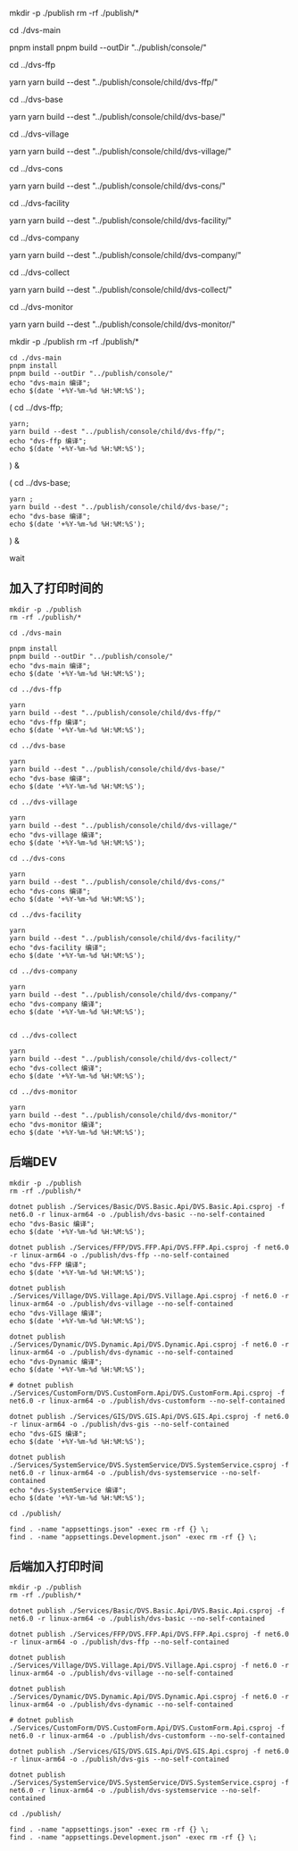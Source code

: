 mkdir -p ./publish
rm -rf ./publish/*

cd ./dvs-main

pnpm install
pnpm build --outDir "../publish/console/"

cd ../dvs-ffp

yarn
yarn build --dest "../publish/console/child/dvs-ffp/"

cd ../dvs-base

yarn 
yarn build --dest "../publish/console/child/dvs-base/"

cd ../dvs-village

yarn
yarn build --dest "../publish/console/child/dvs-village/"

cd ../dvs-cons

yarn 
yarn build --dest "../publish/console/child/dvs-cons/"


cd ../dvs-facility

yarn 
yarn build --dest "../publish/console/child/dvs-facility/"


cd ../dvs-company

yarn 
yarn build --dest "../publish/console/child/dvs-company/"


cd ../dvs-collect

yarn 
yarn build --dest "../publish/console/child/dvs-collect/"

cd ../dvs-monitor

yarn 
yarn build --dest "../publish/console/child/dvs-monitor/"






mkdir -p ./publish
rm -rf ./publish/*



    cd ./dvs-main
    pnpm install
    pnpm build --outDir "../publish/console/"
    echo "dvs-main 编译";
    echo $(date '+%Y-%m-%d %H:%M:%S');

(
    cd ../dvs-ffp;

    yarn;
    yarn build --dest "../publish/console/child/dvs-ffp/";
    echo "dvs-ffp 编译";
    echo $(date '+%Y-%m-%d %H:%M:%S');
) & 

(
    cd ../dvs-base;

    yarn ;
    yarn build --dest "../publish/console/child/dvs-base/";
    echo "dvs-base 编译";
    echo $(date '+%Y-%m-%d %H:%M:%S');
) &

wait


## 加入了打印时间的

  ```
  mkdir -p ./publish
  rm -rf ./publish/*

  cd ./dvs-main

  pnpm install
  pnpm build --outDir "../publish/console/"
  echo "dvs-main 编译";
  echo $(date '+%Y-%m-%d %H:%M:%S');

  cd ../dvs-ffp

  yarn
  yarn build --dest "../publish/console/child/dvs-ffp/"
  echo "dvs-ffp 编译";
  echo $(date '+%Y-%m-%d %H:%M:%S');

  cd ../dvs-base

  yarn 
  yarn build --dest "../publish/console/child/dvs-base/"
  echo "dvs-base 编译";
  echo $(date '+%Y-%m-%d %H:%M:%S');

  cd ../dvs-village

  yarn
  yarn build --dest "../publish/console/child/dvs-village/"
  echo "dvs-village 编译";
  echo $(date '+%Y-%m-%d %H:%M:%S');

  cd ../dvs-cons

  yarn 
  yarn build --dest "../publish/console/child/dvs-cons/"
  echo "dvs-cons 编译";
  echo $(date '+%Y-%m-%d %H:%M:%S');

  cd ../dvs-facility

  yarn 
  yarn build --dest "../publish/console/child/dvs-facility/"
  echo "dvs-facility 编译";
  echo $(date '+%Y-%m-%d %H:%M:%S');

  cd ../dvs-company

  yarn 
  yarn build --dest "../publish/console/child/dvs-company/"
  echo "dvs-company 编译";
  echo $(date '+%Y-%m-%d %H:%M:%S');


  cd ../dvs-collect

  yarn 
  yarn build --dest "../publish/console/child/dvs-collect/"
  echo "dvs-collect 编译";
  echo $(date '+%Y-%m-%d %H:%M:%S');

  cd ../dvs-monitor

  yarn 
  yarn build --dest "../publish/console/child/dvs-monitor/"
  echo "dvs-monitor 编译";
  echo $(date '+%Y-%m-%d %H:%M:%S');

  ```

  ## 后端DEV

  ```
  mkdir -p ./publish
  rm -rf ./publish/*

  dotnet publish ./Services/Basic/DVS.Basic.Api/DVS.Basic.Api.csproj -f net6.0 -r linux-arm64 -o ./publish/dvs-basic --no-self-contained
  echo "dvs-Basic 编译";
  echo $(date '+%Y-%m-%d %H:%M:%S');

  dotnet publish ./Services/FFP/DVS.FFP.Api/DVS.FFP.Api.csproj -f net6.0 -r linux-arm64 -o ./publish/dvs-ffp --no-self-contained
  echo "dvs-FFP 编译";
  echo $(date '+%Y-%m-%d %H:%M:%S');

  dotnet publish ./Services/Village/DVS.Village.Api/DVS.Village.Api.csproj -f net6.0 -r linux-arm64 -o ./publish/dvs-village --no-self-contained
  echo "dvs-Village 编译";
  echo $(date '+%Y-%m-%d %H:%M:%S');

  dotnet publish ./Services/Dynamic/DVS.Dynamic.Api/DVS.Dynamic.Api.csproj -f net6.0 -r linux-arm64 -o ./publish/dvs-dynamic --no-self-contained
  echo "dvs-Dynamic 编译";
  echo $(date '+%Y-%m-%d %H:%M:%S');

  # dotnet publish ./Services/CustomForm/DVS.CustomForm.Api/DVS.CustomForm.Api.csproj -f net6.0 -r linux-arm64 -o ./publish/dvs-customform --no-self-contained

  dotnet publish ./Services/GIS/DVS.GIS.Api/DVS.GIS.Api.csproj -f net6.0 -r linux-arm64 -o ./publish/dvs-gis --no-self-contained
  echo "dvs-GIS 编译";
  echo $(date '+%Y-%m-%d %H:%M:%S');

  dotnet publish ./Services/SystemService/DVS.SystemService/DVS.SystemService.csproj -f net6.0 -r linux-arm64 -o ./publish/dvs-systemservice --no-self-contained
  echo "dvs-SystemService 编译";
  echo $(date '+%Y-%m-%d %H:%M:%S');

  cd ./publish/

  find . -name "appsettings.json" -exec rm -rf {} \;
  find . -name "appsettings.Development.json" -exec rm -rf {} \;

  ```


## 后端加入打印时间
  ```
  mkdir -p ./publish
  rm -rf ./publish/*

  dotnet publish ./Services/Basic/DVS.Basic.Api/DVS.Basic.Api.csproj -f net6.0 -r linux-arm64 -o ./publish/dvs-basic --no-self-contained

  dotnet publish ./Services/FFP/DVS.FFP.Api/DVS.FFP.Api.csproj -f net6.0 -r linux-arm64 -o ./publish/dvs-ffp --no-self-contained

  dotnet publish ./Services/Village/DVS.Village.Api/DVS.Village.Api.csproj -f net6.0 -r linux-arm64 -o ./publish/dvs-village --no-self-contained

  dotnet publish ./Services/Dynamic/DVS.Dynamic.Api/DVS.Dynamic.Api.csproj -f net6.0 -r linux-arm64 -o ./publish/dvs-dynamic --no-self-contained

  # dotnet publish ./Services/CustomForm/DVS.CustomForm.Api/DVS.CustomForm.Api.csproj -f net6.0 -r linux-arm64 -o ./publish/dvs-customform --no-self-contained

  dotnet publish ./Services/GIS/DVS.GIS.Api/DVS.GIS.Api.csproj -f net6.0 -r linux-arm64 -o ./publish/dvs-gis --no-self-contained

  dotnet publish ./Services/SystemService/DVS.SystemService/DVS.SystemService.csproj -f net6.0 -r linux-arm64 -o ./publish/dvs-systemservice --no-self-contained

  cd ./publish/

  find . -name "appsettings.json" -exec rm -rf {} \;
  find . -name "appsettings.Development.json" -exec rm -rf {} \;
  ```  